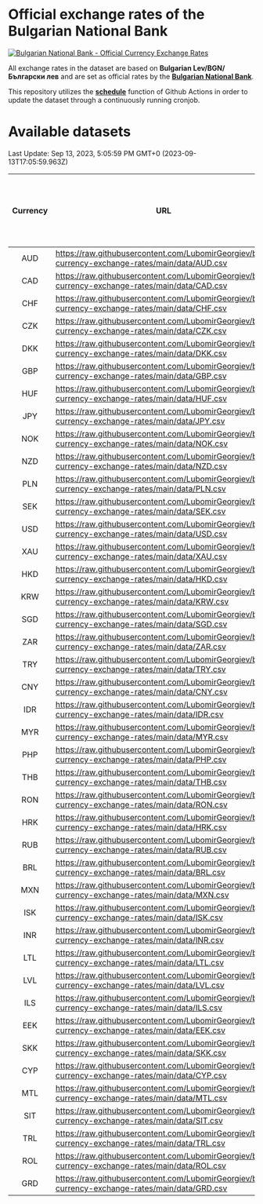 # Official exchange rates of the Bulgarian National Bank

[![Bulgarian National Bank - Official Currency Exchange Rates](https://github.com/LubomirGeorgiev/bnb-currency-exchange-rates/actions/workflows/update-rates.yml/badge.svg?branch=main)](https://github.com/LubomirGeorgiev/bnb-currency-exchange-rates/actions/workflows/update-rates.yml)

All exchange rates in the dataset are based on **Bulgarian Lev/BGN/Български лев** and are set as official rates by the [**Bulgarian National Bank**](https://www.bnb.bg/Statistics/StExternalSector/StExchangeRates/StERForeignCurrencies/index.htm?toLang=_EN).

This repository utilizes the [**schedule**](https://docs.github.com/en/actions/reference/events-that-trigger-workflows) function of Github Actions in order to update the dataset through a continuously running cronjob.

# Available datasets

<!-- START LINKS (DO NOT EVER FU*ING DELETE THIS COMMENT FOR THE LOVE OF YOUR LIFE!!! IF YOU ARE CURIOS HOW IT WORKS, YOU CAN HAVE A LOOK AT ./src/updateReadme.ts) -->

Last Update: Sep 13, 2023, 5:05:59 PM GMT+0 (2023-09-13T17:05:59.963Z)

| Currency | URL                                                                                             | Number of records | Number of missing days that were filled in |
| :------: | ----------------------------------------------------------------------------------------------- | :---------------: | :----------------------------------------: |
|   AUD    | https://raw.githubusercontent.com/LubomirGeorgiev/bnb-currency-exchange-rates/main/data/AUD.csv |       8610        |                    2656                    |
|   CAD    | https://raw.githubusercontent.com/LubomirGeorgiev/bnb-currency-exchange-rates/main/data/CAD.csv |       8610        |                    2656                    |
|   CHF    | https://raw.githubusercontent.com/LubomirGeorgiev/bnb-currency-exchange-rates/main/data/CHF.csv |       8610        |                    2656                    |
|   CZK    | https://raw.githubusercontent.com/LubomirGeorgiev/bnb-currency-exchange-rates/main/data/CZK.csv |       8610        |                    2656                    |
|   DKK    | https://raw.githubusercontent.com/LubomirGeorgiev/bnb-currency-exchange-rates/main/data/DKK.csv |       8610        |                    2656                    |
|   GBP    | https://raw.githubusercontent.com/LubomirGeorgiev/bnb-currency-exchange-rates/main/data/GBP.csv |       8610        |                    2656                    |
|   HUF    | https://raw.githubusercontent.com/LubomirGeorgiev/bnb-currency-exchange-rates/main/data/HUF.csv |       8610        |                    2656                    |
|   JPY    | https://raw.githubusercontent.com/LubomirGeorgiev/bnb-currency-exchange-rates/main/data/JPY.csv |       8610        |                    2656                    |
|   NOK    | https://raw.githubusercontent.com/LubomirGeorgiev/bnb-currency-exchange-rates/main/data/NOK.csv |       8610        |                    2656                    |
|   NZD    | https://raw.githubusercontent.com/LubomirGeorgiev/bnb-currency-exchange-rates/main/data/NZD.csv |       8610        |                    2656                    |
|   PLN    | https://raw.githubusercontent.com/LubomirGeorgiev/bnb-currency-exchange-rates/main/data/PLN.csv |       8610        |                    2656                    |
|   SEK    | https://raw.githubusercontent.com/LubomirGeorgiev/bnb-currency-exchange-rates/main/data/SEK.csv |       8610        |                    2656                    |
|   USD    | https://raw.githubusercontent.com/LubomirGeorgiev/bnb-currency-exchange-rates/main/data/USD.csv |       8610        |                    2656                    |
|   XAU    | https://raw.githubusercontent.com/LubomirGeorgiev/bnb-currency-exchange-rates/main/data/XAU.csv |       8610        |                    2658                    |
|   HKD    | https://raw.githubusercontent.com/LubomirGeorgiev/bnb-currency-exchange-rates/main/data/HKD.csv |       8310        |                    2567                    |
|   KRW    | https://raw.githubusercontent.com/LubomirGeorgiev/bnb-currency-exchange-rates/main/data/KRW.csv |       8310        |                    2567                    |
|   SGD    | https://raw.githubusercontent.com/LubomirGeorgiev/bnb-currency-exchange-rates/main/data/SGD.csv |       8310        |                    2567                    |
|   ZAR    | https://raw.githubusercontent.com/LubomirGeorgiev/bnb-currency-exchange-rates/main/data/ZAR.csv |       8310        |                    2567                    |
|   TRY    | https://raw.githubusercontent.com/LubomirGeorgiev/bnb-currency-exchange-rates/main/data/TRY.csv |       6801        |                    2106                    |
|   CNY    | https://raw.githubusercontent.com/LubomirGeorgiev/bnb-currency-exchange-rates/main/data/CNY.csv |       6681        |                    2070                    |
|   IDR    | https://raw.githubusercontent.com/LubomirGeorgiev/bnb-currency-exchange-rates/main/data/IDR.csv |       6681        |                    2070                    |
|   MYR    | https://raw.githubusercontent.com/LubomirGeorgiev/bnb-currency-exchange-rates/main/data/MYR.csv |       6681        |                    2070                    |
|   PHP    | https://raw.githubusercontent.com/LubomirGeorgiev/bnb-currency-exchange-rates/main/data/PHP.csv |       6681        |                    2070                    |
|   THB    | https://raw.githubusercontent.com/LubomirGeorgiev/bnb-currency-exchange-rates/main/data/THB.csv |       6681        |                    2070                    |
|   RON    | https://raw.githubusercontent.com/LubomirGeorgiev/bnb-currency-exchange-rates/main/data/RON.csv |       6622        |                    2052                    |
|   HRK    | https://raw.githubusercontent.com/LubomirGeorgiev/bnb-currency-exchange-rates/main/data/HRK.csv |       6426        |                    1990                    |
|   RUB    | https://raw.githubusercontent.com/LubomirGeorgiev/bnb-currency-exchange-rates/main/data/RUB.csv |       6124        |                    1895                    |
|   BRL    | https://raw.githubusercontent.com/LubomirGeorgiev/bnb-currency-exchange-rates/main/data/BRL.csv |       5712        |                    1774                    |
|   MXN    | https://raw.githubusercontent.com/LubomirGeorgiev/bnb-currency-exchange-rates/main/data/MXN.csv |       5712        |                    1774                    |
|   ISK    | https://raw.githubusercontent.com/LubomirGeorgiev/bnb-currency-exchange-rates/main/data/ISK.csv |       5609        |                    1733                    |
|   INR    | https://raw.githubusercontent.com/LubomirGeorgiev/bnb-currency-exchange-rates/main/data/INR.csv |       5345        |                    1660                    |
|   LTL    | https://raw.githubusercontent.com/LubomirGeorgiev/bnb-currency-exchange-rates/main/data/LTL.csv |       5144        |                    1573                    |
|   LVL    | https://raw.githubusercontent.com/LubomirGeorgiev/bnb-currency-exchange-rates/main/data/LVL.csv |       4779        |                    1459                    |
|   ILS    | https://raw.githubusercontent.com/LubomirGeorgiev/bnb-currency-exchange-rates/main/data/ILS.csv |       4619        |                    1439                    |
|   EEK    | https://raw.githubusercontent.com/LubomirGeorgiev/bnb-currency-exchange-rates/main/data/EEK.csv |       3988        |                    1214                    |
|   SKK    | https://raw.githubusercontent.com/LubomirGeorgiev/bnb-currency-exchange-rates/main/data/SKK.csv |       2960        |                    902                     |
|   CYP    | https://raw.githubusercontent.com/LubomirGeorgiev/bnb-currency-exchange-rates/main/data/CYP.csv |       2894        |                    878                     |
|   MTL    | https://raw.githubusercontent.com/LubomirGeorgiev/bnb-currency-exchange-rates/main/data/MTL.csv |       2594        |                    789                     |
|   SIT    | https://raw.githubusercontent.com/LubomirGeorgiev/bnb-currency-exchange-rates/main/data/SIT.csv |       2533        |                    769                     |
|   TRL    | https://raw.githubusercontent.com/LubomirGeorgiev/bnb-currency-exchange-rates/main/data/TRL.csv |       1807        |                    548                     |
|   ROL    | https://raw.githubusercontent.com/LubomirGeorgiev/bnb-currency-exchange-rates/main/data/ROL.csv |       1688        |                    515                     |
|   GRD    | https://raw.githubusercontent.com/LubomirGeorgiev/bnb-currency-exchange-rates/main/data/GRD.csv |        359        |                    107                     |

<!-- END LINKS (DO NOT EVER FU*ING DELETE THIS COMMENT FOR THE LOVE OF YOUR LIFE!!! IF YOU ARE CURIOS HOW IT WORKS, YOU CAN HAVE A LOOK AT ./src/updateReadme.ts) -->
